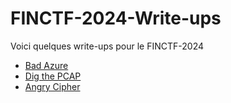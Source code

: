 # FINCTF-2024-Write-ups

Voici quelques write-ups pour le FINCTF-2024

- [Bad Azure](challenges/Bad%20Azure/fr.md)
- [Dig the PCAP](challenges/Dig%20the%20PCAP/fr.md)
- [Angry Cipher](challenges/Angry%20Cypher/fr.md)
